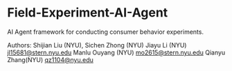 # Field-Experiment-AI-Agent

AI Agent framework for conducting consumer behavior experiments.

Authors: Shijian Liu (NYU),  Sichen Zhong (NYU)
Jiayu Li (NYU) jl15681@stern.nyu.edu
Manlu Ouyang (NYU) mo2615@stern.nyu.edu
Qianyu Zhang(NYU) qz1104@nyu.edu
